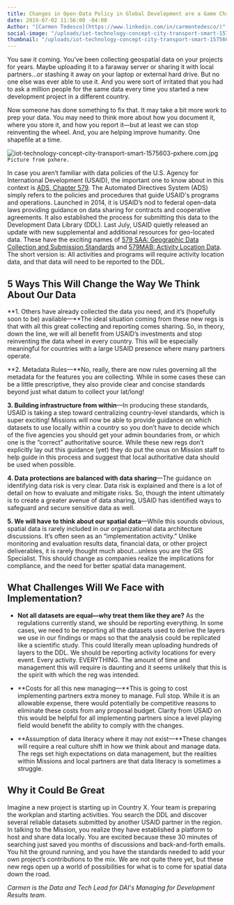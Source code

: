 ```yaml
---
title: Changes in Open-Data Policy in Global Development are a Game Changer
date: 2019-07-02 11:56:00 -04:00
Author: "[Carmen Tedesco](https://www.linkedin.com/in/carmentedesco/)"
social-image: "/uploads/iot-technology-concept-city-transport-smart-1575603-pxhere.com.jpg"
thumbnail: "/uploads/iot-technology-concept-city-transport-smart-1575603-pxhere.com.jpg"
---
```


You saw it coming. You’ve been collecting geospatial data on your projects for years. Maybe uploading it to a faraway server or sharing it with local partners…or stashing it away on your laptop or external hard drive. But no one else was ever able to use it. And you were sort of irritated that you had to ask a million people for the same data every time you started a new development project in a different country.

<!--more-->

Now someone has done something to fix that. It may take a bit more work to prep your data. You may need to think more about how you document it, where you store it, and how you report it—but at least we can stop reinventing the wheel. And, you are helping improve humanity. One shapefile at a time.

![iot-technology-concept-city-transport-smart-1575603-pxhere.com.jpg](/uploads/iot-technology-concept-city-transport-smart-1575603-pxhere.com.jpg)`Picture from pxhere.`

In case you aren’t familiar with data policies of the U.S. Agency for International Development (USAID), the important one to know about in this context is [ADS, Chapter 579](https://www.usaid.gov/ads/policy/500/579). The Automated Directives System (ADS) simply refers to the policies and procedures that guide USAID's programs and operations. Launched in 2014, it is USAID’s nod to federal open-data laws providing guidance on data sharing for contracts and cooperative agreements. It also established the process for submitting this data to the Development Data Library (DDL). Last July, USAID quietly released an update with new supplemental and additional resources for geo-located data. These have the exciting names of [579 SAA: Geographic Data Collection and Submission Standards](https://www.usaid.gov/sites/default/files/documents/15396/579saa.pdf) and [579MAB: Activity Location Data](https://www.usaid.gov/sites/default/files/documents/15396/579mab.pdf). The short version is: All activities and programs will require activity location data, and that data will need to be reported to the DDL.

## 5 Ways This Will Change the Way We Think About Our Data

**1. Others have already collected the data you need, and it’s (hopefully soon to be) available—\*\*The ideal situation coming from these new regs is that with all this great collecting and reporting comes sharing. So, in theory, down the line, we will all benefit from USAID’s investments and stop reinventing the data wheel in every country. This will be especially meaningful for countries with a large USAID presence where many partners operate.

**2. Metadata Rules—\*\*No, really, there are now rules governing all the metadata for the features you are collecting. While in some cases these can be a little prescriptive, they also provide clear and concise standards beyond just what datum to collect your lat/long!

**3. Building infrastructure from within**—In producing these standards, USAID is taking a step toward centralizing country-level standards, which is super exciting! Missions will now be able to provide guidance on which datasets to use locally within a country so you don’t have to decide which of the five agencies you should get your admin boundaries from, or which one is the “correct” authoritative source. While these new regs don’t explicitly lay out this guidance (yet) they do put the onus on Mission staff to help guide in this process and suggest that local authoritative data should be used when possible.

**4. Data protections are balanced with data sharing**—The guidance on identifying data risk is very clear. Data risk is explained and there is a lot of detail on how to evaluate and mitigate risks. So, though the intent ultimately is to create a greater avenue of data sharing, USAID has identified ways to safeguard and secure sensitive data as well.

**5. We will have to think about our spatial data**—While this sounds obvious, spatial data is rarely included in our organizational data architecture discussions. It’s often seen as an “implementation activity.” Unlike monitoring and evaluation results data, financial data, or other project deliverables, it is rarely thought much about…unless you are the GIS Specialist. This should change as companies realize the implications for compliance, and the need for better spatial data management.

## What Challenges Will We Face with Implementation?

* **Not all datasets are equal—why treat them like they are?** As the regulations currently stand, we should be reporting everything. In some cases, we need to be reporting all the datasets used to derive the layers we use in our findings or maps so that the analysis could be replicated like a scientific study. This could literally mean uploading hundreds of layers to the DDL. We should be reporting activity locations for every event. Every activity. EVERYTHING. The amount of time and management this will require is daunting and it seems unlikely that this is the spirit with which the reg was intended.


* **Costs for all this new managing—**This is going to cost implementing partners extra money to manage. Full stop. While it is an allowable expense, there would potentially be competitive reasons to eliminate these costs from any proposal budget. Clarity from USAID on this would be helpful for all implementing partners since a level playing field would benefit the ability to comply with the changes.

* **Assumption of data literacy where it may not exist—**These changes will require a real culture shift in how we think about and manage data. The regs set high expectations on data management, but the realities within Missions and local partners are that data literacy is sometimes a struggle.

## Why it Could Be Great

Imagine a new project is starting up in Country X. Your team is preparing the workplan and starting activities. You search the DDL and discover several reliable datasets submitted by another USAID partner in the region. In talking to the Mission, you realize they have established a platform to host and share data locally. You are excited because these 30 minutes of searching just saved you months of discussions and back-and-forth emails. You hit the ground running, and you have the standards needed to add your own project’s contributions to the mix. We are not quite there yet, but these new regs open up a world of possibilities for what is to come for spatial data down the road.

*Carmen is the Data and Tech Lead for DAI's Managing for Development Results team.*